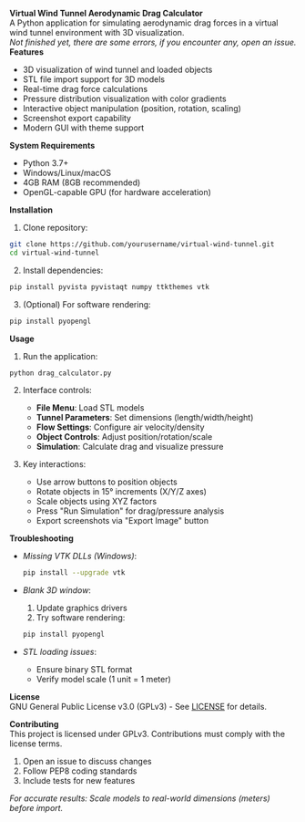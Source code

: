 **Virtual Wind Tunnel Aerodynamic Drag Calculator**  
A Python application for simulating aerodynamic drag forces in a virtual wind tunnel environment with 3D visualization.  
*Not finished yet, there are some errors, if you encounter any, open an issue.*
**Features**  
- 3D visualization of wind tunnel and loaded objects  
- STL file import support for 3D models  
- Real-time drag force calculations  
- Pressure distribution visualization with color gradients  
- Interactive object manipulation (position, rotation, scaling)  
- Screenshot export capability  
- Modern GUI with theme support  

**System Requirements**  
- Python 3.7+  
- Windows/Linux/macOS  
- 4GB RAM (8GB recommended)  
- OpenGL-capable GPU (for hardware acceleration)  

**Installation**  
1. Clone repository:  
```bash
git clone https://github.com/yourusername/virtual-wind-tunnel.git
cd virtual-wind-tunnel
```  

2. Install dependencies:  
```bash
pip install pyvista pyvistaqt numpy ttkthemes vtk
```  

3. (Optional) For software rendering:  
```bash
pip install pyopengl
```  

**Usage**  
1. Run the application:  
```bash
python drag_calculator.py
```  

2. Interface controls:  
   - **File Menu**: Load STL models  
   - **Tunnel Parameters**: Set dimensions (length/width/height)  
   - **Flow Settings**: Configure air velocity/density  
   - **Object Controls**: Adjust position/rotation/scale  
   - **Simulation**: Calculate drag and visualize pressure  

3. Key interactions:  
   - Use arrow buttons to position objects  
   - Rotate objects in 15° increments (X/Y/Z axes)  
   - Scale objects using XYZ factors  
   - Press "Run Simulation" for drag/pressure analysis  
   - Export screenshots via "Export Image" button  

**Troubleshooting**  
- *Missing VTK DLLs (Windows)*:  
  ```bash
  pip install --upgrade vtk
  ```  

- *Blank 3D window*:  
  1. Update graphics drivers  
  2. Try software rendering:  
  ```bash
  pip install pyopengl
  ```  

- *STL loading issues*:  
  - Ensure binary STL format  
  - Verify model scale (1 unit = 1 meter)  

**License**  
GNU General Public License v3.0 (GPLv3) - See [LICENSE](LICENSE) for details.  

**Contributing**  
This project is licensed under GPLv3. Contributions must comply with the license terms.  
1. Open an issue to discuss changes  
2. Follow PEP8 coding standards  
3. Include tests for new features  

*For accurate results: Scale models to real-world dimensions (meters) before import.*
